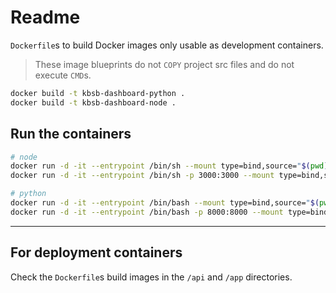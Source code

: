 # Readme

`Dockerfile`s to build Docker images only usable as development containers.

> These image blueprints do not `COPY` project src files and do not execute `CMD`s.

```sh
docker build -t kbsb-dashboard-python .
docker build -t kbsb-dashboard-node .
```

## Run the containers

```sh
# node
docker run -d -it --entrypoint /bin/sh --mount type=bind,source="$(pwd)",target=/src kbsb-dashboard-node
docker run -d -it --entrypoint /bin/sh -p 3000:3000 --mount type=bind,source="$(pwd)",target=/src kbsb-dashboard-node

# python
docker run -d -it --entrypoint /bin/bash --mount type=bind,source="$(pwd)",target=/src kbsb-dashboard-python
docker run -d -it --entrypoint /bin/bash -p 8000:8000 --mount type=bind,source="$(pwd)",target=/src kbsb-dashboard-python
```

-----------------------------------------------------------

## For deployment containers

Check the `Dockerfile`s build images in the `/api` and `/app` directories.
